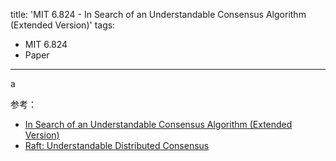 title: 'MIT 6.824 - In Search of an Understandable Consensus Algorithm (Extended Version)'
tags:
- MIT 6.824
- Paper
---

a

参考：

* [In Search of an Understandable Consensus Algorithm (Extended Version)](https://pdos.csail.mit.edu/6.824/papers/raft-extended.pdf)
* [Raft: Understandable Distributed Consensus](http://thesecretlivesofdata.com/raft/)